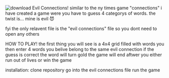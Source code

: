 ![download](https://github.com/ZacSheppard/Evil-hacker/assets/150302328/abf0a667-b9c5-4861-8ca1-a77411c81480)
Evil Connections! similar to the ny times game "connections" i have created a game were you have to guess 4 categorys of words. the twist is... 
mine is evil 😈




fyi the only relavent file is the "evil connections" file so you dont need to open any others




HOW TO PLAY!
the first thing you will see is a 4x4 grid filled with words
you then enter 4 words you belive belong to the same evil connection
if the guess is correct the word will turn gold
the game will end aftwer you either run out of lives or win the game




installation:
clone repository
go into the evil connections file
run the game
